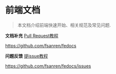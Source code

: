# 前端文档

> 本文档介绍前端快速开始、相关规范及常见问题.

**文档补充**
[Pull Request教程](https://juejin.cn/post/6844903821521469448)

https://github.com/fsanren/fedocs

**问题反馈**
[提issue教程](https://blog.csdn.net/cool99781/article/details/105821546)

https://github.com/fsanren/fedocs/issues